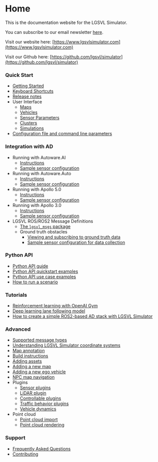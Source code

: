 # Home

This is the documentation website for the LGSVL Simulator.

You can subscribe to our email newsletter [here](http://eepurl.com/go_1w9).

Visit our website here: [https://www.lgsvlsimulator.com](https://www.lgsvlsimulator.com)

Visit our Github here: [https://github.com/lgsvl/simulator](https://github.com/lgsvl/simulator)

### Quick Start

* [Getting Started](getting-started.md)
* [Keyboard Shortcuts](keyboard-shortcuts.md)
* [Release notes](changelog.md)
* User Interface
	* [Maps](maps-tab.md)
	* [Vehicles](vehicles-tab.md)
	* [Sensor Parameters](sensor-json-options.md)
	* [Clusters](clusters-tab.md)
	* [Simulations](simulations-tab.md) 
* [Configuration file and command line parameters](config-and-cmd-line-params.md)

### Integration with AD

* Running with Autoware.AI
	* [Instructions](autoware-instructions.md)
	* [Sample sensor configuration](autoware-json-example.md)
* Running with Autoware.Auto
	* [Instructions](autoware-auto-instructions.md)
	* [Sample sensor configuration](autoware-auto-json-example.md)
* Running with Apollo 5.0
	* [Instructions](apollo5-0-instructions.md)
	* [Sample sensor configuration](apollo5-0-json-example.md)
* Running with Apollo 3.0
	* [Instructions](apollo-instructions.md)
	* [Sample sensor configuration](apollo-json-example.md)
* LGSVL ROS/ROS2 Message Definitions
	* [The `lgsvl_msgs` package](lgsvl-msgs.md)
	* Ground truth obstacles
		* [Viewing and subscribing to ground truth data](perception-ground-truth.md)
		* [Sample sensor configuration for data collection](ground-truth-json-example.md)

### Python API

* [Python API guide](python-api.md)
* [Python API quickstart examples](api-quickstart-descriptions.md)
* [Python API use case examples](api-example-descriptions.md)
* [How to run a scenario](api-how-to-run-scenario.md)

### Tutorials

* [Reinforcement learning with OpenAI Gym](openai-gym.md)
* [Deep learning lane following model](lane-following.md)
* [How to create a simple ROS2-based AD stack with LGSVL Simulator](create-ros2-ad-stack.md)

### Advanced
* [Supported message types](simulator-messages.md)
* [Understanding LGSVL Simulator coordinate systems](simulator-coordinate-system.md)
* [Map annotation](map-annotation.md)
* [Build instructions](build-instructions.md)
* [Adding assets](assets.md)
* [Adding a new map](add-new-map.md)
* [Adding a new ego vehicle](add-new-ego-vehicle.md)
* [NPC map navigation](npc-map-navigation.md)
* Plugins
	* [Sensor plugins](sensor-plugins.md)
	* [LiDAR plugin](lidar-plugin.md)
	* [Controllable plugins](controllable-plugins.md)
	* [Traffic behavior plugins](npc-plugins.md)
	* [Vehicle dynamics](ego-vehicle-dynamics.md)
* Point cloud
	* [Point cloud import](pointcloud-import.md)
	* [Point cloud rendering](pointcloud-rendering.md) 

### Support
* [Frequently Asked Questions](faq.md)
* [Contributing](contributing.md)
